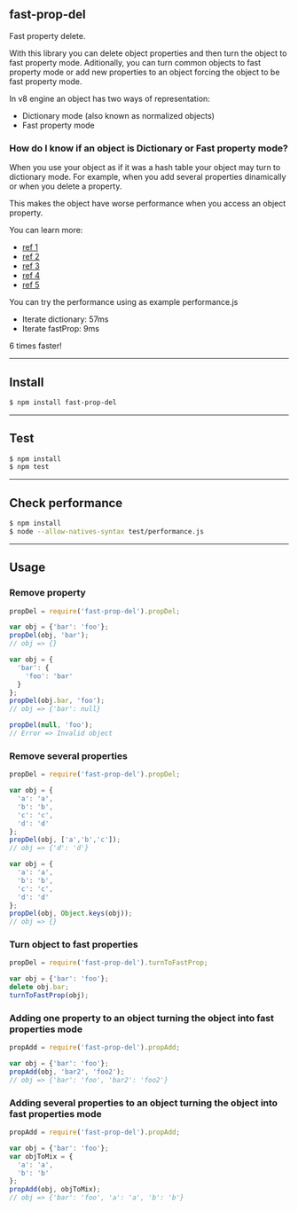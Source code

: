 ## fast-prop-del

Fast property delete.

With this library you can delete object properties and then turn the object to fast property mode. Aditionally, you can turn common objects to fast property mode or add new properties to an object forcing the object to be fast property mode.

In v8 engine an object has two ways of representation:
+ Dictionary mode (also known as normalized objects)
+ Fast property mode

### How do I know if an object is Dictionary or Fast property mode?

When you use your object as if it was a hash table your object may turn to dictionary mode. For example, when you add several properties dinamically or when you delete a property.

This makes the object have worse performance when you access an object property.

You can learn more:
+ [ref 1](https://stackoverflow.com/questions/24987896/how-does-bluebirds-util-tofastproperties-function-make-an-objects-properties/24989927#24989927)
+ [ref 2](https://github.com/petkaantonov/bluebird/wiki/Optimization-killers#52-the-object-being-iterated-is-not-a-simple-enumerable)
+ [ref 3](http://stackoverflow.com/questions/23455678/pros-and-cons-of-dictionary-mode)
+ [ref 4](http://s3.mrale.ph/nodecamp.eu/#1)
+ [ref 5](http://s3.mrale.ph/jsconf2012.pdf)

You can try the performance using as example performance.js

+ Iterate dictionary: 57ms
+ Iterate fastProp: 9ms

6 times faster!

---

## Install

```bash
$ npm install fast-prop-del
```
---

## Test

```bash
$ npm install
$ npm test
```
---

## Check performance

```bash
$ npm install
$ node --allow-natives-syntax test/performance.js
```
---

## Usage

### Remove property

```js
propDel = require('fast-prop-del').propDel;

var obj = {'bar': 'foo'};
propDel(obj, 'bar');
// obj => {}

var obj = {
  'bar': {
    'foo': 'bar'
  }
};
propDel(obj.bar, 'foo');
// obj => {'bar': null}

propDel(null, 'foo');
// Error => Invalid object
```

### Remove several properties

```js
propDel = require('fast-prop-del').propDel;

var obj = {
  'a': 'a',
  'b': 'b',
  'c': 'c',
  'd': 'd'
};
propDel(obj, ['a','b','c']);
// obj => {'d': 'd'}

var obj = {
  'a': 'a',
  'b': 'b',
  'c': 'c',
  'd': 'd'
};
propDel(obj, Object.keys(obj));
// obj => {}
```

### Turn object to fast properties

```js
propDel = require('fast-prop-del').turnToFastProp;

var obj = {'bar': 'foo'};
delete obj.bar;
turnToFastProp(obj);
```

### Adding one property to an object turning the object into fast properties mode

```js
propAdd = require('fast-prop-del').propAdd;

var obj = {'bar': 'foo'};
propAdd(obj, 'bar2', 'foo2');
// obj => {'bar': 'foo', 'bar2': 'foo2'}
```

### Adding several properties to an object turning the object into fast properties mode

```js
propAdd = require('fast-prop-del').propAdd;

var obj = {'bar': 'foo'};
var objToMix = {
  'a': 'a',
  'b': 'b'
};
propAdd(obj, objToMix);
// obj => {'bar': 'foo', 'a': 'a', 'b': 'b'}
```
